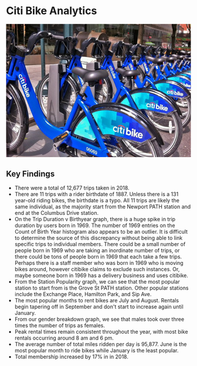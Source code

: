 # Citi Bike Analytics

![Citi-Bikes](Images/citi-bike-station-bikes.jpg)

## Key Findings

* There were a total of 12,677 trips taken in 2018.
* There are 11 trips with a rider birthdate of 1887. Unless there is a 131 year-old riding bikes, the birthdate is a typo. All 11 trips are likely the same individual, as the majority start from the Newport PATH station and end at the Columbus Drive station.
* On the Trip Duration v Birthyear graph, there is a huge spike in trip duration by users born in 1969. The number of 1969 entries on the Count of Birth Year histogram also appears to be an outlier. It is difficult to determine the source of this discrepancy without being able to link specific trips to individual members. There could be a small number of people born in 1969 who are taking an inordinate number of trips, or there could be tons of people born in 1969 that each take a few trips. Perhaps there is a staff member who was born in 1969 who is moving bikes around, however citibike claims to exclude such instances. Or, maybe someone born in 1969 has a delivery business and uses citibike. 
* From the Station Popularity graph, we can see that the most popular station to start from is the Grove St PATH station. Other popular stations include the Exchange Place, Hamilton Park, and Sip Ave.
* The most popular months to rent bikes are July and August. Rentals begin tapering off in September and don't start to increase again until January. 
* From our gender breakdown graph, we see that males took over three times the number of trips as females.
* Peak rental times remain consistent throughout the year, with most bike rentals occurring around 8 am and 6 pm. 
* The average number of total miles ridden per day is 95,877. June is the most popular month to ride bikes while January is the least popular. 
* Total membership increased by 17% in in 2018. 


